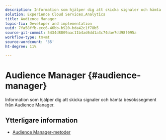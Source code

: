 ```yaml
---
description: Information som hjälper dig att skicka signaler och hämta besökssegment från Audience Manager.
solution: Experience Cloud Services,Analytics
title: Audience Manager
topic-fix: Developer and implementation
uuid: 7fa58ffb-ecc6-46bb-b920-bda42c1f78b5
source-git-commit: 5434d8809aac11b4ad6dd1a3c74dae7dd98f095a
workflow-type: tm+mt
source-wordcount: '35'
ht-degree: 11%

---
```



# Audience Manager {#audience-manager}

Information som hjälper dig att skicka signaler och hämta besökssegment från Audience Manager.

## Ytterligare information

+ [Audience Manager-metoder](/help/universal-windows/audiencemgmt/audience-manager-methods.md)